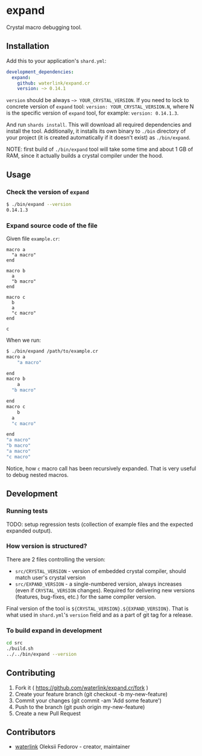 # expand

Crystal macro debugging tool.

## Installation

Add this to your application's `shard.yml`:

```yaml
development_dependencies:
  expand:
    github: waterlink/expand.cr
    version: ~> 0.14.1
```

`version` should be always `~> YOUR_CRYSTAL_VERSION`. If you need to lock to
concrete version of `expand` tool: `version: YOUR_CRYSTAL_VERSION.N`, where N
is the specific version of `expand` tool, for example: `version: 0.14.1.3`.

And run `shards install`. This will download all required dependencies and
install the tool. Additionally, it installs its own binary to `./bin` directory
of your project (it is created automatically if it doesn't exist) as
`./bin/expand`.

NOTE: first build of `./bin/expand` tool will take some time and about 1 GB of
RAM, since it actually builds a crystal compiler under the hood.

## Usage

### Check the version of `expand`

```bash
$ ./bin/expand --version
0.14.1.3
```

### Expand source code of the file

Given file `example.cr`:

```crystal
macro a
  "a macro"
end

macro b
  a
  "b macro"
end

macro c
  b
  a
  "c macro"
end

c
```

When we run:

```bash
$ ./bin/expand /path/to/example.cr
macro a
    "a macro"

end
macro b
    a
  "b macro"

end
macro c
    b
  a
  "c macro"

end
"a macro"
"b macro"
"a macro"
"c macro"

```

Notice, how `c` macro call has been recursively expanded.
That is very useful to debug nested macros.

## Development

### Running tests

TODO: setup regression tests (collection of example files
and the expected expanded output).

### How version is structured?

There are 2 files controlling the version:

- `src/CRYSTAL_VERSION` - version of embedded crystal
  compiler, should match user's crystal version
- `src/EXPAND_VERSION` - a single-numbered version, always
  increases (even if `CRYSTAL_VERSION` changes). Required
  for delivering new versions (features, bug-fixes, etc.)
  for the same compiler version.

Final version of the tool is
`${CRYSTAL_VERSION}.${EXPAND_VERSION}`. That is what used in
`shard.yml`'s `version` field and as a part of git tag for a
release.

### To build expand in development

```bash
cd src
./build.sh
../../bin/expand --version
```

## Contributing

1. Fork it ( https://github.com/waterlink/expand.cr/fork )
2. Create your feature branch (git checkout -b my-new-feature)
3. Commit your changes (git commit -am 'Add some feature')
4. Push to the branch (git push origin my-new-feature)
5. Create a new Pull Request

## Contributors

- [waterlink](https://github.com/waterlink) Oleksii Fedorov - creator, maintainer
